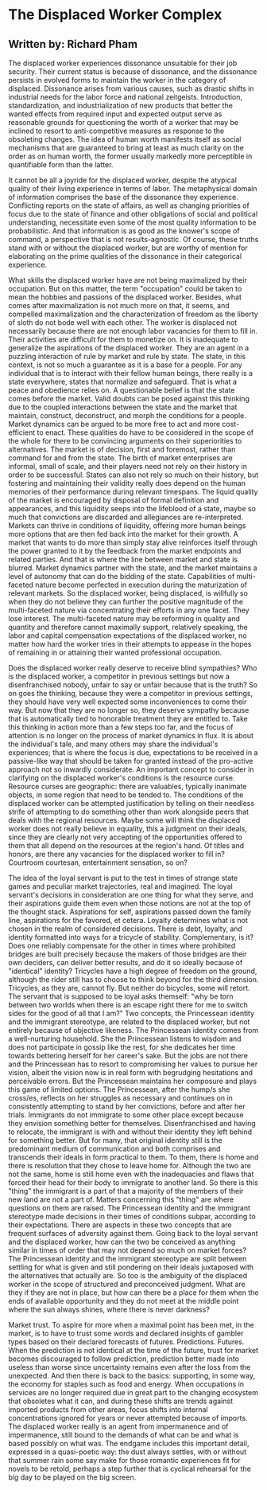 # The Displaced Worker Complex 
## Written by: Richard Pham 

The displaced worker experiences dissonance unsuitable for their job security. Their 
current status is because of dissonance, and the dissonance persists in evolved forms 
to maintain the worker in the category of displaced. Dissonance arises from various 
causes, such as drastic shifts in industrial needs for the labor force and national 
zeitgeists. Introduction, standardization, and industrialization of new products that 
better the wanted effects from required input and expected output serve as reasonable 
grounds for questioning the worth of a worker that may be inclined to resort to 
anti-competitive measures as response to the obsoleting changes. The idea of human 
worth manifests itself as social mechanisms that are guaranteed to bring at least 
as much clarity on the order as on human worth, the former usually markedly more 
perceptible in quantifiable form than the latter. 

It cannot be all a joyride for the displaced worker, despite the atypical quality of 
their living experience in terms of labor. The metaphysical domain of information 
comprises the base of the dissonance they experience. Conflicting reports on the 
state of affairs, as well as changing priorities of focus due to the state of finance 
and other obligations of social and political understanding, necessitate even some of 
the most quality information to be probabilistic. And that information is as good as the 
knower's scope of command, a perspective that is not results-agnostic. Of course, these truths 
stand with or without the displaced worker, but are worthy of mention for elaborating on 
the prime qualities of the dissonance in their categorical experience. 

What skills the displaced worker have are not being maximalized by their occupation. But 
on this matter, the term "occupation" could be taken to mean the hobbies and passions of 
the displaced worker. Besides, what comes after maximalization is not much more on that, 
it seems, and compelled maximalization and the characterization of freedom as the liberty 
of sloth do not bode well with each other. The worker is displaced not necessarily because 
there are not enough labor vacancies for them to fill in. Their activities are difficult for 
them to monetize on. It is inadequate to generalize the aspirations of the displaced worker. 
They are an agent in a puzzling interaction of rule by market and rule by state. The state, 
in this context, is not so much a guarantee as it is a base for a people. For any individual 
that is to interact with their fellow human beings, there really is a state everywhere, 
states that normalize and safeguard. That is what a peace and obedience relies on. A 
questionable belief is that the state comes before the market. Valid doubts can be posed 
against this thinking due to the coupled interactions between the state and the market that 
maintain, construct, deconstruct, and morph the conditions for a people. Market dynamics 
can be argued to be more free to act and more cost-efficient to enact. These qualities 
do have to be considered in the scope of the whole for there to be convincing arguments 
on their superiorities to alternatives. The market is of decision, first and foremost, 
rather than command for and from the state. The birth of market enterprises are informal, 
small of scale, and their players need not rely on their history in order to be successful. 
States can also not rely so much on their history, but fostering and maintaining their validity 
really does depend on the human memories of their performance during relevant timespans. The 
liquid quality of the market is encouraged by disposal of formal definition and appearances, 
and this liquidity seeps into the lifeblood of a state, maybe so much that convictions are 
discarded and allegiances are re-interpreted. Markets can thrive in conditions of liquidity, 
offering more human beings more options that are then fed back into the market for their growth. 
A market that wants to do more than simply stay alive reinforces itself through the power 
granted to it by the feedback from the market endpoints and related parties. And that is where 
the line between market and state is blurred. Market dynamics partner with the state, and the 
market maintains a level of autonomy that can do the bidding of the state. Capabilities of 
multi-faceted nature become perfected in execution during the maturization of relevant markets. 
So the displaced worker, being displaced, is willfully so when they do not believe they can 
further the positive magnitude of the multi-faceted nature via concentrating their efforts in 
any one facet. They lose interest. The multi-faceted nature may be reforming in quality and quantity 
and therefore cannot maximally support, relatively speaking, the labor and capital compensation 
expectations of the displaced worker, no matter how hard the worker tries in their attempts to appease 
in the hopes of remaining in or attaining their wanted professional occupation. 

Does the displaced worker really deserve to receive blind sympathies? Who is the displaced worker, a 
competitor in previous settings but now a disenfranchised nobody, unfair to say or unfair because that 
is the truth? So on goes the thinking, because they were a competitor in previous settings, they should 
have very well expected some inconveniences to come their way. But now that they are no longer so, they 
deserve sympathy because that is automatically tied to honorable treatment they are entitled to. Take 
this thinking in action more than a few steps too far, and the focus of attention is no longer on the 
process of market dynamics in flux. It is about the individual's tale, and many others may share the 
individual's experiences; that is where the focus is due, expectations to be received in a passive-like 
way that should be taken for granted instead of the pro-active approach not so inwardly considerate. An 
important concept to consider in clarifying on the displaced worker's conditions is the resource curse. 
Resource curses are geographic: there are valuables, typically inanimate objects, in some region that need 
to be tended to. The conditions of the displaced worker can be attempted justification by telling on their 
needless strife of attempting to do something other than work alongside peers that deals with the regional 
resources. Maybe some will think the displaced worker does not really believe in equality, this a judgment on 
their ideals, since they are clearly not very accepting of the opportunities offered to them that all depend 
on the resources at the region's hand. Of titles and honors, are there any vacancies for the displaced worker 
to fill in? Courtroom courtesan, entertainment sensation, so on?  

The idea of the loyal servant is put to the test in times of strange state games and peculiar market trajectories, 
real and imagined. The loyal servant's decisions in consideration are one thing for what they serve, and their 
aspirations guide them even when those notions are not at the top of the thought stack. Aspirations for self, 
aspirations passed down the family line, aspirations for the favored, et cetera. Loyalty determines what is not 
chosen in the realm of considered decisions. There is debt, loyalty, and identity formatted into ways for a 
tricycle of stability. Complementary, is it? Does one reliably compensate for the other in times where prohibited 
bridges are built precisely because the makers of those bridges are their own deciders, can deliver better results, 
and do it so ideally because of "identical" identity? Tricycles have a high degree of freedom on the ground, although 
the rider still has to choose to think beyond for the third dimension. Tricycles, as they are, cannot fly. But neither 
do bicycles, some will retort. The servant that is supposed to be loyal asks themself: "why be torn between two worlds 
when there is an escape right there for me to switch sides for the good of all that I am?" Two concepts, the Princessean 
identity and the immigrant stereotype, are related to the displaced worker, but not entirely because of objective likeness. 
The Princessean identity comes from a well-nurturing household. She the Princessean listens to wisdom and does not 
participate in gossip like the rest, for she dedicates her time towards bettering herself for her career's sake. But 
the jobs are not there and the Princessean has to resort to compromising her values to pursue her vision, albeit the 
vision now is in real form with begrudging hesitations and perceivable errors. But the Princessean maintains her 
composure and plays this game of limited options. The Princessean, after the hump/s she cross/es, reflects on her 
struggles as necessary and continues on in consistently attempting to stand by her convictions, before and after her 
trials. Immigrants do not immigrate to some other place except because they envision something better for themselves. 
Disenfranchised and having to relocate, the immigrant is with and without their identity they left behind for something 
better. But for many, that original identity still is the predominant medium of communication and both comprises and 
transcends their ideals in form practical to them. To them, there is home and there is resolution that they chose to 
leave home for. Although the two are not the same, home is still home even with the inadequacies and flaws that 
forced their head for their body to immigrate to another land. So there is this "thing" the immigrant is a part of that 
a majority of the members of their new land are not a part of. Matters concerning this "thing" are where questions on them 
are raised. The Princessean identity and the immigrant stereotype made decisions in their times of conditions subpar,
according to their expectations. There are aspects in these two concepts that are frequent surfaces of adversity against 
them. Going back to the loyal servant and the displaced worker, how can the two be conceived as anything similar in times 
of order that may not depend so much on market forces? The Princessean identity and the immigrant stereotype are split 
between settling for what is given and still pondering on their ideals juxtaposed with the alternatives that actually are. So 
too is the ambiguity of the displaced worker in the scope of structured and preconceived judgment. What are they if they 
are not in place, but how can there be a place for them when the ends of available opportunity and they do not meet at the 
middle point where the sun always shines, where there is never darkness? 

Market trust. To aspire for more when a maximal point has been met, in the market, is to have to trust some words and 
declared insights of gambler types based on their declared forecasts of futures. Predictions. Futures. When the prediction 
is not identical at the time of the future, trust for market becomes discouraged to follow prediction, prediction 
better made into useless than worse since uncertainty remains even after the loss from the unexpected. And then there is back 
to the basics: supporting, in some way, the economy for staples such as food and energy. When occupations in services are no 
longer required due in great part to the changing ecosystem that obsoletes what it can, and during these shifts are trends 
against imported products from other areas, focus shifts into internal concentrations ignored for years or never attempted because 
of imports. The displaced worker really is an agent from impermanence and of impermanence, still bound to the demands of what 
can be and what is based possibly on what was. The endgame includes this important detail, expressed in a quasi-poetic way: 
the dust always settles, with or without that summer rain some say make for those romantic experiences fit for novels to be retold, 
perhaps a step further that is cyclical rehearsal for the big day to be played on the big screen. 
